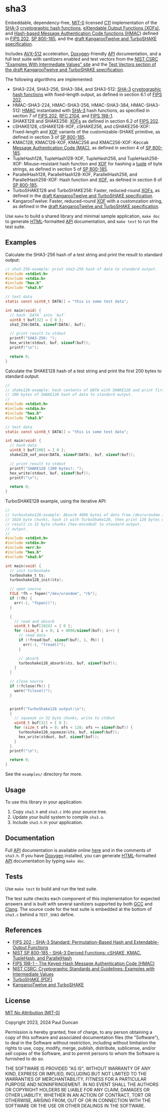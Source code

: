 # sha3

Embeddable, dependency-free, [MIT-0][] licensed [C11][] implementation
of the [SHA-3][] [cryptographic hash functions][hash], [eXtendable
Output Functions (XOFs)][xof], and [Hash-based Message Authentication
Code functions (HMAC)][hmac] defined in [FIPS 202][], [SP
800-185][800-185], and the [draft KangarooTwelve and TurboSHAKE
specification][turboshake-ietf].

Includes [AVX-512][] acceleration, [Doxygen][]-friendly [API][]
documentation, and a full test suite with sanitizers enabled and test
vectors from the [NIST CSRC "Examples With Intermediate Values"
site][csrc-examples] and the [Test Vectors section of the draft
KangarooTwelve and TurboSHAKE specification][turboshake-ietf-test-vectors].

The following algorithms are implemented:

* SHA3-224, SHA3-256, SHA3-384, and SHA3-512: [SHA-3][] [cryptographic
  hash functions][hash] with fixed-length output, as defined in section
  6.1 of [FIPS 202][].
* HMAC-SHA3-224, HMAC-SHA3-256, HMAC-SHA3-384, HMAC-SHA3-512:
  [HMAC][hmac] instantiated with [SHA-3][] hash functions, as specified
  in section 7 of [FIPS 202][], [RFC 2104][], and [FIPS 198-1][].
* SHAKE128 and SHAKE256: [XOFs][xof] as defined in section 6.2 of [FIPS 202][].
* cSHAKE128, cSHAKE128-XOF, cSHAKE256, and cSHAKE256-XOF: Fixed-length
  and [XOF][] variants of the customizable-SHAKE primitive, as defined
  in section 3 of [SP 800-185][800-185].
* KMAC128, KMAC128-XOF, KMAC256 and KMAC256-XOF: Keccak [Message
  Authentication Code (MAC)][mac], as defined in section 4 of [SP
  800-185][800-185].
* TupleHash128, TupleHash128-XOF, TupleHash256, and TupleHash256-XOF:
  Misuse-resistant hash function and [XOF][] for hashing a [tuple][] of
  byte strings, as defined in section 5 of [SP 800-185][800-185].
* ParallelHash128, ParallelHash128-XOF, ParallelHash256, and
  ParallelHash256-XOF: Hash function and [XOF][], as defined in section
  6 of [SP 800-185][800-185].
* TurboSHAKE128 and TurboSHAKE256: Faster, reduced-round [XOFs][xof],
  as defined in the [draft KangarooTwelve and TurboSHAKE
  specification][turboshake-ietf].
* KangarooTwelve: Faster, reduced-round [XOF][] with a customzation
  string, as defined in the [draft KangarooTwelve and TurboSHAKE
  specification][turboshake-ietf].

Use `make` to build a shared library and minimal sample application,
`make doc` to generate [HTML][]-formatted [API][] documentation, and
`make test` to run the test suite.

## Examples

Calculate the SHA3-256 hash of a test string and print the result to
standard output:

```c
// sha3-256-example: print sha3-256 hash of data to standard output.
#include <stdint.h>
#include <stdio.h>
#include "hex.h"
#include "sha3.h"

// test data
static const uint8_t DATA[] = "this is some test data";

int main(void) {
  // hash `DATA` into `buf`
  uint8_t buf[32] = { 0 };
  sha3_256(DATA, sizeof(DATA), buf);

  // print result to stdout
  printf("SHA3-256: ");
  hex_write(stdout, buf, sizeof(buf));
  printf("\n");

  return 0;
}
```

Calculate the SHAKE128 hash of a test string and print the first 200
bytes to standard output:

```c
//
// shake128-example: hash contents of DATA with SHAKE128 and print first
// 200 bytes of SHAKE128 hash of data to standard output.
//
#include <stdint.h>
#include <stdio.h>
#include "hex.h"
#include "sha3.h"

// test data
static const uint8_t DATA[] = "this is some test data";

int main(void) {
  // hash data
  uint8_t buf[200] = { 0 };
  shake128_xof_once(DATA, sizeof(DATA), buf, sizeof(buf));

  // print result to stdout
  printf("SHAKE128 (200 bytes): ");
  hex_write(stdout, buf, sizeof(buf));
  printf("\n");

  return 0;
}
```

TurboSHAKE128 example, using the iterative API:

```c
//
// turboshake128-example: Absorb 4096 bytes of data from /dev/urandom in
// 1024 byte chunks, hash it with TurboShake128, then print 128 bytes of
// result in 32 byte chunks (hex-encoded) to standard output.
// output.
//
#include <stdint.h>
#include <stdio.h>
#include <err.h>
#include "hex.h"
#include "sha3.h"

int main(void) {
  // init turboshake
  turboshake_t ts;
  turboshake128_init(&ts);

  // open source
  FILE *fh = fopen("/dev/urandom", "rb");
  if (!fh) {
    err(-1, "fopen()");
  }

  {
    // read and absorb
    uint8_t buf[1024] = { 0 };
    for (size_t i = 0; i < 4096/sizeof(buf); i++) {
      // read data
      if (!fread(buf, sizeof(buf), 1, fh)) {
        err(-1, "fread()");
      }

      // absorb
      turboshake128_absorb(&ts, buf, sizeof(buf));
    }
  }

  // close source
  if (!fclose(fh)) {
    warn("fclose()");
  }


  printf("TurboShake128 output:\n");
  {
    // squeeze in 32 byte chunks, write to stdout
    uint8_t buf[32] = { 0 };
    for (size_t ofs = 0; ofs < 128; ofs += sizeof(buf)) {
      turboshake128_squeeze(&ts, buf, sizeof(buf));
      hex_write(stdout, buf, sizeof(buf));
    }
  }
  printf("\n");

  return 0;
}
```

See the `examples/` directory for more.

## Usage

To use this library in your application:

1. Copy `sha3.h` and `sha3.c` into your source tree.
2. Update your build system to compile `sha3.o`.
3. Include `sha3.h` in your application.

## Documentation

Full [API][] documentation is available online [here][api-docs] and in
the comments of `sha3.h`.  If you have [Doxygen][] installed, you can
generate [HTML][]-formatted [API][] documentation by typing `make doc`.

## Tests

Use `make test` to build and run the test suite.

The test suite checks each component of this implementation for expected
answers and is built with several sanitizers supported by both [GCC][]
and [Clang][].  The source code for the test suite is embedded at the
bottom of `sha3.c` behind a `TEST_SHA3` define.

## References

* [FIPS 202 - SHA-3 Standard: Permutation-Based Hash and Extendable-Output Functions][FIPS 202]
* [NIST SP 800-185 - SHA-3 Derived Functions: cSHAKE, KMAC, TupleHash, and ParallelHash][800-185]
* [FIPS 198-1 - The Keyed-Hash Message Authentication Code (HMAC)][FIPS 198-1]
* [NIST CSRC: Cryptographic Standards and Guidelines: Examples with Intermediate Values][csrc-examples]
* [TurboSHAKE (PDF)][turboshake]
* [KangarooTwelve and TurboSHAKE][turboshake-ietf]

## License

[MIT No Attribution (MIT-0)][MIT-0]

Copyright 2023, 2024 Paul Duncan

Permission is hereby granted, free of charge, to any person obtaining a
copy of this software and associated documentation files (the
"Software"), to deal in the Software without restriction, including
without limitation the rights to use, copy, modify, merge, publish,
distribute, sublicense, and/or sell copies of the Software, and to
permit persons to whom the Software is furnished to do so.

THE SOFTWARE IS PROVIDED "AS IS", WITHOUT WARRANTY OF ANY KIND, EXPRESS
OR IMPLIED, INCLUDING BUT NOT LIMITED TO THE WARRANTIES OF
MERCHANTABILITY, FITNESS FOR A PARTICULAR PURPOSE AND NONINFRINGEMENT.
IN NO EVENT SHALL THE AUTHORS OR COPYRIGHT HOLDERS BE LIABLE FOR ANY
CLAIM, DAMAGES OR OTHER LIABILITY, WHETHER IN AN ACTION OF CONTRACT,
TORT OR OTHERWISE, ARISING FROM, OUT OF OR IN CONNECTION WITH THE
SOFTWARE OR THE USE OR OTHER DEALINGS IN THE SOFTWARE.

[C11]: https://en.wikipedia.org/wiki/C11_(C_standard_revision)
  "ISO/IEC 9899:2011"
[SHA-3]: https://en.wikipedia.org/wiki/SHA-3
  "Secure Hash Algorithm 3"
[hash]: https://en.wikipedia.org/wiki/Cryptographic_hash_function
  "Cryptographic hash function"
[xof]: https://en.wikipedia.org/wiki/Extendable-output_function
  "Extendable-Output Function (XOF)"
[mac]: https://en.wikipedia.org/wiki/Message_authentication_code
  "Message authentication code"
[hmac]: https://en.wikipedia.org/wiki/HMAC
  "Keyed Hash Message Authentication Code (HMAC)"
[tuple]: https://en.wikipedia.org/wiki/Tuple
  "Ordered list of elements."
[FIPS 202]: https://csrc.nist.gov/pubs/fips/202/final
  "SHA-3 Standard: Permutation-Based Hash and Extendable-Output Functions"
[800-185]: https://csrc.nist.gov/pubs/sp/800/185/final
  "SHA-3 Derived Functions: cSHAKE, KMAC, TupleHash, and ParallelHash"
[rfc 2104]: https://datatracker.ietf.org/doc/html/rfc2104
  "RFC 2104: HMAC: Keyed-Hashing for Message Authentication"
[FIPS 198-1]: https://csrc.nist.gov/pubs/fips/198-1/final
  "The Keyed-Hash Message Authentication Code (HMAC)"
[csrc]: https://csrc.nist.gov/projects/cryptographic-standards-and-guidelines/
  "NIST Computer Security Resource Center"
[csrc-examples]: https://csrc.nist.gov/projects/cryptographic-standards-and-guidelines/example-values
  "NIST CSRC: Cryptographic Standards and Guidelines: Examples with Intermediate Values"
[turboshake]: https://eprint.iacr.org/2023/342.pdf
  "TurboSHAKE"
[turboshake-ietf]: https://www.ietf.org/archive/id/draft-irtf-cfrg-kangarootwelve-10.html
  "KangarooTwelve and TurboSHAKE"
[turboshake-ietf-test-vectors]: https://www.ietf.org/archive/id/draft-irtf-cfrg-kangarootwelve-10.html#name-test-vectors
  "KangarooTwelve and TurboSHAKE test vectors"
[avx-512]: https://en.wikipedia.org/wiki/AVX-512
  "Advanced Vector Extensions 512 (AVX-512): 512-bit SIMD vector instruction set"
[doxygen]: https://en.wikipedia.org/wiki/Doxygen
  "API documentation generator."
[api]: https://en.wikipedia.org/wiki/API
  "Application Programming Interface (API)"
[html]: https://en.wikipedia.org/wiki/HTML
  "HyperText Markup Language (HTML)"
[gcc]: https://en.wikipedia.org/wiki/GNU_Compiler_Collection
  "GNU Compiler Collection."
[clang]: https://en.wikipedia.org/wiki/Clang
  "LLVM compiler front end."
[mit-0]: https://opensource.org/license/mit-0/
  "MIT No Attribution license"
[api-docs]: https://pmdn.org/api-docs/sha3/
  "sha3 API documentation."
